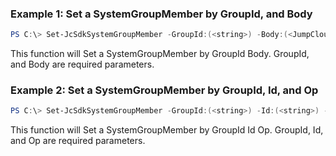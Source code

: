### Example 1: Set a SystemGroupMember by GroupId, and Body
```powershell
PS C:\> Set-JcSdkSystemGroupMember -GroupId:(<string>) -Body:(<JumpCloud.SDK.V2.Models.GraphOperationSystemGroupMember>)


```

This function will Set a SystemGroupMember by GroupId Body. GroupId, and Body are required parameters.

### Example 2: Set a SystemGroupMember by GroupId, Id, and Op
```powershell
PS C:\> Set-JcSdkSystemGroupMember -GroupId:(<string>) -Id:(<string>) -Op:(<string>) -Attributes:(<hashtable>)


```

This function will Set a SystemGroupMember by GroupId Id Op. GroupId, Id, and Op are required parameters.

